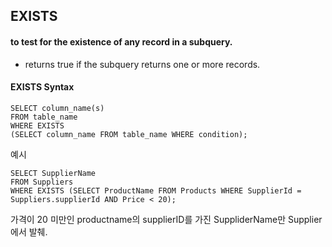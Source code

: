 ## EXISTS

#### to test for the existence of any record in a subquery.

- returns true if the subquery returns one or more records.



#### EXISTS Syntax

```
SELECT column_name(s)
FROM table_name
WHERE EXISTS
(SELECT column_name FROM table_name WHERE condition);
```

예시

```
SELECT SupplierName
FROM Suppliers
WHERE EXISTS (SELECT ProductName FROM Products WHERE SupplierId = Suppliers.supplierId AND Price < 20);
```


가격이 20 미만인 productname의 supplierID를 가진 SuppliderName만 Supplier에서 발췌.